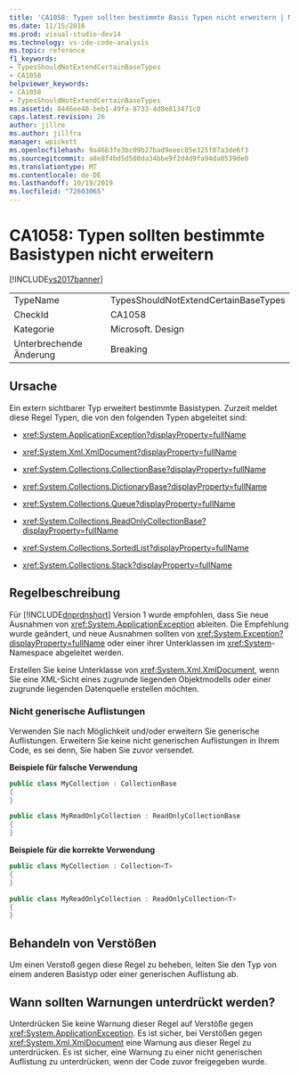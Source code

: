 ```yaml
---
title: 'CA1058: Typen sollten bestimmte Basis Typen nicht erweitern | Microsoft-Dokumentation'
ms.date: 11/15/2016
ms.prod: visual-studio-dev14
ms.technology: vs-ide-code-analysis
ms.topic: reference
f1_keywords:
- TypesShouldNotExtendCertainBaseTypes
- CA1058
helpviewer_keywords:
- CA1058
- TypesShouldNotExtendCertainBaseTypes
ms.assetid: 8446ee40-beb1-49fa-8733-4d8e813471c0
caps.latest.revision: 26
author: jillre
ms.author: jillfra
manager: wpickett
ms.openlocfilehash: 9a4663fe3bc09b27bad9eeec05e325f07a3de6f3
ms.sourcegitcommit: a8e8f4bd5d508da34bbe9f2d4d9fa94da0539de0
ms.translationtype: MT
ms.contentlocale: de-DE
ms.lasthandoff: 10/19/2019
ms.locfileid: "72603065"
---
```

# <a name="ca1058-types-should-not-extend-certain-base-types"></a>CA1058: Typen sollten bestimmte Basistypen nicht erweitern
[!INCLUDE[vs2017banner](../includes/vs2017banner.md)]

|||
|-|-|
|TypeName|TypesShouldNotExtendCertainBaseTypes|
|CheckId|CA1058|
|Kategorie|Microsoft. Design|
|Unterbrechende Änderung|Breaking|

## <a name="cause"></a>Ursache
 Ein extern sichtbarer Typ erweitert bestimmte Basistypen. Zurzeit meldet diese Regel Typen, die von den folgenden Typen abgeleitet sind:

- <xref:System.ApplicationException?displayProperty=fullName>

- <xref:System.Xml.XmlDocument?displayProperty=fullName>

- <xref:System.Collections.CollectionBase?displayProperty=fullName>

- <xref:System.Collections.DictionaryBase?displayProperty=fullName>

- <xref:System.Collections.Queue?displayProperty=fullName>

- <xref:System.Collections.ReadOnlyCollectionBase?displayProperty=fullName>

- <xref:System.Collections.SortedList?displayProperty=fullName>

- <xref:System.Collections.Stack?displayProperty=fullName>

## <a name="rule-description"></a>Regelbeschreibung
 Für [!INCLUDE[dnprdnshort](../includes/dnprdnshort-md.md)] Version 1 wurde empfohlen, dass Sie neue Ausnahmen von <xref:System.ApplicationException> ableiten. Die Empfehlung wurde geändert, und neue Ausnahmen sollten von <xref:System.Exception?displayProperty=fullName> oder einer ihrer Unterklassen im <xref:System>-Namespace abgeleitet werden.

 Erstellen Sie keine Unterklasse von <xref:System.Xml.XmlDocument>, wenn Sie eine XML-Sicht eines zugrunde liegenden Objektmodells oder einer zugrunde liegenden Datenquelle erstellen möchten.

### <a name="non-generic-collections"></a>Nicht generische Auflistungen
 Verwenden Sie nach Möglichkeit und/oder erweitern Sie generische Auflistungen. Erweitern Sie keine nicht generischen Auflistungen in Ihrem Code, es sei denn, Sie haben Sie zuvor versendet.

 **Beispiele für falsche Verwendung**

```csharp
public class MyCollection : CollectionBase
{
}

public class MyReadOnlyCollection : ReadOnlyCollectionBase
{
}
```

 **Beispiele für die korrekte Verwendung**

```csharp
public class MyCollection : Collection<T>
{
}

public class MyReadOnlyCollection : ReadOnlyCollection<T>
{
}
```

## <a name="how-to-fix-violations"></a>Behandeln von Verstößen
 Um einen Verstoß gegen diese Regel zu beheben, leiten Sie den Typ von einem anderen Basistyp oder einer generischen Auflistung ab.

## <a name="when-to-suppress-warnings"></a>Wann sollten Warnungen unterdrückt werden?
 Unterdrücken Sie keine Warnung dieser Regel auf Verstöße gegen <xref:System.ApplicationException>. Es ist sicher, bei Verstößen gegen <xref:System.Xml.XmlDocument> eine Warnung aus dieser Regel zu unterdrücken. Es ist sicher, eine Warnung zu einer nicht generischen Auflistung zu unterdrücken, wenn der Code zuvor freigegeben wurde.
